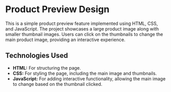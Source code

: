 # Product Preview Design

This is a simple product preview feature implemented using HTML, CSS, and JavaScript. The project showcases a large product image along with smaller thumbnail images. Users can click on the thumbnails to change the main product image, providing an interactive experience.


## Technologies Used
- **HTML:** For structuring the page.
- **CSS:** For styling the page, including the main image and thumbnails.
- **JavaScript:** For adding interactive functionality, allowing the main image to change based on the thumbnail clicked.




